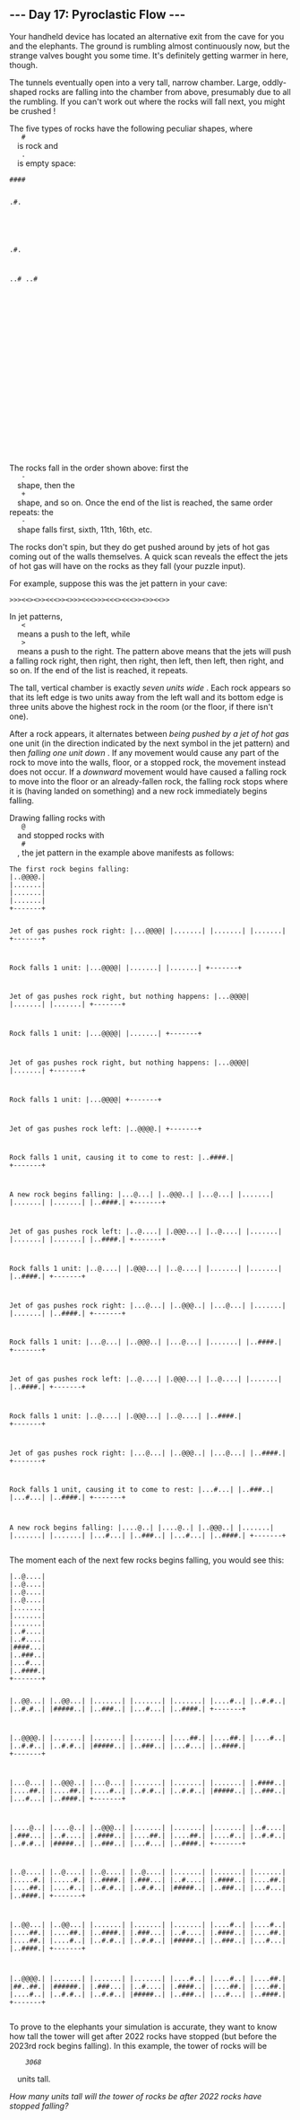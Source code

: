 <article class="day-desc">
 <h2>
  --- Day 17: Pyroclastic Flow ---
 </h2>
 <p>
  Your handheld device has located an alternative exit from the cave for you and the elephants.  The ground is rumbling almost continuously now, but the strange valves bought you some time. It's definitely getting warmer in here, though.
 </p>
 <p>
  The tunnels eventually open into a very tall, narrow chamber. Large, oddly-shaped rocks are falling into the chamber from above, presumably due to all the rumbling. If you can't work out where the rocks will fall next, you might be
  <span title="I am the man who arranges the blocks / that descend upon me from up above!">
   crushed
  </span>
  !
 </p>
 <p>
  The five types of rocks have the following peculiar shapes, where
  <code>
   #
  </code>
  is rock and
  <code>
   .
  </code>
  is empty space:
 </p>
 <pre><code>####

.#.
###
.#.

..#
..#
###

#
#
#
#

##
##
</code></pre>
 <p>
  The rocks fall in the order shown above: first the
  <code>
   -
  </code>
  shape, then the
  <code>
   +
  </code>
  shape, and so on. Once the end of the list is reached, the same order repeats: the
  <code>
   -
  </code>
  shape falls first, sixth, 11th, 16th, etc.
 </p>
 <p>
  The rocks don't spin, but they do get pushed around by jets of hot gas coming out of the walls themselves. A quick scan reveals the effect the jets of hot gas will have on the rocks as they fall (your puzzle input).
 </p>
 <p>
  For example, suppose this was the jet pattern in your cave:
 </p>
 <pre><code>&gt;&gt;&gt;&lt;&lt;&gt;&lt;&gt;&gt;&lt;&lt;&lt;&gt;&gt;&lt;&gt;&gt;&gt;&lt;&lt;&lt;&gt;&gt;&gt;&lt;&lt;&lt;&gt;&lt;&lt;&lt;&gt;&gt;&lt;&gt;&gt;&lt;&lt;&gt;&gt;
</code></pre>
 <p>
  In jet patterns,
  <code>
   &lt;
  </code>
  means a push to the left, while
  <code>
   &gt;
  </code>
  means a push to the right. The pattern above means that the jets will push a falling rock right, then right, then right, then left, then left, then right, and so on. If the end of the list is reached, it repeats.
 </p>
 <p>
  The tall, vertical chamber is exactly
  <em>
   seven units wide
  </em>
  . Each rock appears so that its left edge is two units away from the left wall and its bottom edge is three units above the highest rock in the room (or the floor, if there isn't one).
 </p>
 <p>
  After a rock appears, it alternates between
  <em>
   being pushed by a jet of hot gas
  </em>
  one unit (in the direction indicated by the next symbol in the jet pattern) and then
  <em>
   falling one unit down
  </em>
  . If any movement would cause any part of the rock to move into the walls, floor, or a stopped rock, the movement instead does not occur. If a
  <em>
   downward
  </em>
  movement would have caused a falling rock to move into the floor or an already-fallen rock, the falling rock stops where it is (having landed on something) and a new rock immediately begins falling.
 </p>
 <p>
  Drawing falling rocks with
  <code>
   @
  </code>
  and stopped rocks with
  <code>
   #
  </code>
  , the jet pattern in the example above manifests as follows:
 </p>
 <pre><code>The first rock begins falling:
|..@@@@.|
|.......|
|.......|
|.......|
+-------+

Jet of gas pushes rock right:
|...@@@@|
|.......|
|.......|
|.......|
+-------+

Rock falls 1 unit:
|...@@@@|
|.......|
|.......|
+-------+

Jet of gas pushes rock right, but nothing happens:
|...@@@@|
|.......|
|.......|
+-------+

Rock falls 1 unit:
|...@@@@|
|.......|
+-------+

Jet of gas pushes rock right, but nothing happens:
|...@@@@|
|.......|
+-------+

Rock falls 1 unit:
|...@@@@|
+-------+

Jet of gas pushes rock left:
|..@@@@.|
+-------+

Rock falls 1 unit, causing it to come to rest:
|..####.|
+-------+

A new rock begins falling:
|...@...|
|..@@@..|
|...@...|
|.......|
|.......|
|.......|
|..####.|
+-------+

Jet of gas pushes rock left:
|..@....|
|.@@@...|
|..@....|
|.......|
|.......|
|.......|
|..####.|
+-------+

Rock falls 1 unit:
|..@....|
|.@@@...|
|..@....|
|.......|
|.......|
|..####.|
+-------+

Jet of gas pushes rock right:
|...@...|
|..@@@..|
|...@...|
|.......|
|.......|
|..####.|
+-------+

Rock falls 1 unit:
|...@...|
|..@@@..|
|...@...|
|.......|
|..####.|
+-------+

Jet of gas pushes rock left:
|..@....|
|.@@@...|
|..@....|
|.......|
|..####.|
+-------+

Rock falls 1 unit:
|..@....|
|.@@@...|
|..@....|
|..####.|
+-------+

Jet of gas pushes rock right:
|...@...|
|..@@@..|
|...@...|
|..####.|
+-------+

Rock falls 1 unit, causing it to come to rest:
|...#...|
|..###..|
|...#...|
|..####.|
+-------+

A new rock begins falling:
|....@..|
|....@..|
|..@@@..|
|.......|
|.......|
|.......|
|...#...|
|..###..|
|...#...|
|..####.|
+-------+
</code></pre>
 <p>
  The moment each of the next few rocks begins falling, you would see this:
 </p>
 <pre><code>|..@....|
|..@....|
|..@....|
|..@....|
|.......|
|.......|
|.......|
|..#....|
|..#....|
|####...|
|..###..|
|...#...|
|..####.|
+-------+

|..@@...|
|..@@...|
|.......|
|.......|
|.......|
|....#..|
|..#.#..|
|..#.#..|
|#####..|
|..###..|
|...#...|
|..####.|
+-------+

|..@@@@.|
|.......|
|.......|
|.......|
|....##.|
|....##.|
|....#..|
|..#.#..|
|..#.#..|
|#####..|
|..###..|
|...#...|
|..####.|
+-------+

|...@...|
|..@@@..|
|...@...|
|.......|
|.......|
|.......|
|.####..|
|....##.|
|....##.|
|....#..|
|..#.#..|
|..#.#..|
|#####..|
|..###..|
|...#...|
|..####.|
+-------+

|....@..|
|....@..|
|..@@@..|
|.......|
|.......|
|.......|
|..#....|
|.###...|
|..#....|
|.####..|
|....##.|
|....##.|
|....#..|
|..#.#..|
|..#.#..|
|#####..|
|..###..|
|...#...|
|..####.|
+-------+

|..@....|
|..@....|
|..@....|
|..@....|
|.......|
|.......|
|.......|
|.....#.|
|.....#.|
|..####.|
|.###...|
|..#....|
|.####..|
|....##.|
|....##.|
|....#..|
|..#.#..|
|..#.#..|
|#####..|
|..###..|
|...#...|
|..####.|
+-------+

|..@@...|
|..@@...|
|.......|
|.......|
|.......|
|....#..|
|....#..|
|....##.|
|....##.|
|..####.|
|.###...|
|..#....|
|.####..|
|....##.|
|....##.|
|....#..|
|..#.#..|
|..#.#..|
|#####..|
|..###..|
|...#...|
|..####.|
+-------+

|..@@@@.|
|.......|
|.......|
|.......|
|....#..|
|....#..|
|....##.|
|##..##.|
|######.|
|.###...|
|..#....|
|.####..|
|....##.|
|....##.|
|....#..|
|..#.#..|
|..#.#..|
|#####..|
|..###..|
|...#...|
|..####.|
+-------+
</code></pre>
 <p>
  To prove to the elephants your simulation is accurate, they want to know how tall the tower will get after 2022 rocks have stopped (but before the 2023rd rock begins falling). In this example, the tower of rocks will be
  <code>
   <em>
    3068
   </em>
  </code>
  units tall.
 </p>
 <p>
  <em>
   How many units tall will the tower of rocks be after 2022 rocks have stopped falling?
  </em>
 </p>
</article>
